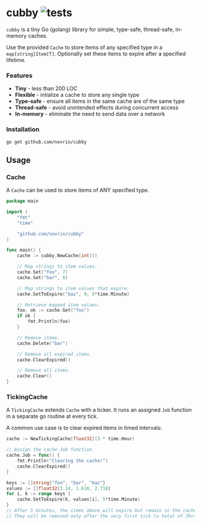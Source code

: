 # cubby ![tests](https://github.com/novrin/cubby/workflows/tests/badge.svg)

`cubby` is a tiny Go (golang) library for simple, type-safe, thread-safe, in-memory caches.

Use the provided `Cache` to store items of any specified type in a `map[string]Item[T]`. Optionally set these items to expire after a specified lifetime.

### Features

* **Tiny** - less than 200 LOC
* **Flexible** - intialize a cache to store any single type
* **Type-safe** - ensure all items in the same cache are of the same type
* **Thread-safe** - avoid unintended effects during concurrent access
* **In-memory** - eliminate the need to send data over a network


### Installation

```shell
go get github.com/novrin/cubby
``` 

## Usage

### Cache

A `Cache` can be used to store items of ANY specified type.

```go
package main

import (
	"fmt"
	"time"

    "github.com/novrin/cubby"
)

func main() {
    cache := cubby.NewCache[int]()

    // Map strings to item values.
	cache.Set("foo", 7)
	cache.Set("bar", 8)

	// Map strings to item values that expire.
	cache.SetToExpire("baz", 9, 5*time.Minute)

	// Retrieve mapped item values.
	foo, ok := cache.Get("foo")
	if ok {
		fmt.Println(foo)
	}

	// Remove items.
	cache.Delete("bar")

	// Remove all expired items.
	cache.ClearExpired()

	// Remove all items.
	cache.Clear()
}
```

### TickingCache

A `TickingCache` extends `Cache` with a ticker. It runs an assigned `Job` function in a separate go routine at every tick.

A common use case is to clear expired items in timed intervals:

```go
cache := NewTickingCache[float32](3 * time.Hour)

// Assign the cache Job function.
cache.Job = func() {
    fmt.Println("Clearing the cache!")
    cache.ClearExpired()
}

keys := []string{"foo", "bar", "baz"}
values := []float32{3.14, 1.618, 2.718}
for i, k := range keys {
    cache.SetToExpire(k, values[i], 5*time.Minute)
}
// After 5 minutes, the items above will expire but remain in the cache.
// They will be removed only after the very first tick (a total of 3hrs later).
```